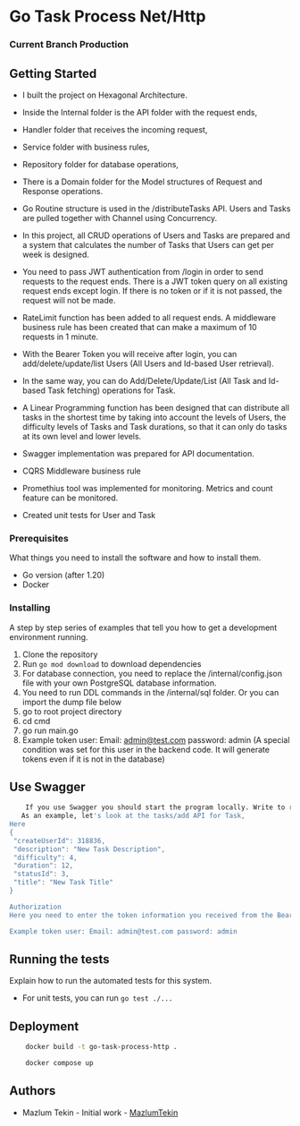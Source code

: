 # Go Task Process Net/Http

### Current Branch Production

## Getting Started

- I built the project on Hexagonal Architecture. 
- Inside the Internal folder is the API folder with the request ends,
- Handler folder that receives the incoming request,
- Service folder with business rules,
- Repository folder for database operations,
- There is a Domain folder for the Model structures of Request and Response operations.
- Go Routine structure is used in the /distributeTasks API. Users and Tasks are pulled together with Channel using Concurrency.
- In this project, all CRUD operations of Users and Tasks are prepared and a system that calculates the number of Tasks that Users can get per week is designed.
- You need to pass JWT authentication from /login in order to send requests to the request ends. There is a JWT token query on all existing request ends except login. If there is no token or if it is not passed, the request will not be made.

- RateLimit function has been added to all request ends. A middleware business rule has been created that can make a maximum of 10 requests in 1 minute.

- With the Bearer Token you will receive after login, you can add/delete/update/list Users (All Users and Id-based User retrieval).

- In the same way, you can do Add/Delete/Update/List (All Task and Id-based Task fetching) operations for Task. 

- A Linear Programming function has been designed that can distribute all tasks in the shortest time by taking into account the levels of Users, the difficulty levels of Tasks and Task durations, so that it can only do tasks at its own level and lower levels.

- Swagger implementation was prepared for API documentation.
- CQRS Middleware business rule
- Promethius tool was implemented for monitoring. Metrics and count feature can be monitored.

- Created unit tests for User and Task

### Prerequisites

What things you need to install the software and how to install them.

- Go version (after 1.20)
- Docker

### Installing

A step by step series of examples that tell you how to get a development environment running.

1. Clone the repository
2. Run `go mod download` to download dependencies
3. For database connection, you need to replace the /internal/config.json file with your own PostgreSQL database information.
4. You need to run DDL commands in the /internal/sql folder. Or you can import the dump file below
5. go to root project directory
6. cd cmd
7. go run main.go
8. Example token user: Email: admin@test.com password: admin (A special condition was set for this user in the backend code. It will generate tokens even if it is not in the database)

## Use Swagger
```bash
    If you use Swagger you should start the program locally. Write to root directory go run main.go
   As an example, let's look at the tasks/add API for Task,
Here 
{
 "createUserId": 318836,
 "description": "New Task Description",
 "difficulty": 4,
 "duration": 12,
 "statusId": 3,
 "title": "New Task Title"
}

Authorization 
Here you need to enter the token information you received from the Bearer </login endpoint>.

Example token user: Email: admin@test.com password: admin
```

## Running the tests

Explain how to run the automated tests for this system.

- For unit tests, you can run `go test ./...`

## Deployment

```bash
    docker build -t go-task-process-http .
```

```bash
    docker compose up
```


## Authors

- Mazlum Tekin - Initial work - [MazlumTekin](https://github.com/MazlumTekin1/Go-Task-Process-HTTP)
